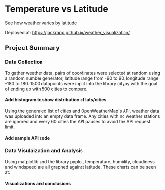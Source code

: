 # Temperature vs Latitude

See how weather varies by latitude

Deployed at: https://jackrapp.github.io/weather_visualization/

## Project Summary

### Data Collection

To gather weather data, pairs of coordinates were selected at random using a random number generator, latitude range from -90 to 90, longitude range -180 to 180. 1500 datapoints were input into the library citypy with the goal of ending up with 500 cities to compare.

#### Add histogram to show distribution of lats/cities

Using the generated list of cities and OpenWeatherMap's API, weather data was uploaded into an empty data frame. Any cities with no weather stations are ignored and every 60 cities the API pauses to avoid the API request limit.

#### Add sample API code

### Data Visulaization and Analysis

Using matplotlib and the library pyplot, temperature, humidity, cloudiness and windspeed are all graphed against latitude. These charts can be seen at:

#### Visualizations and conclusions

